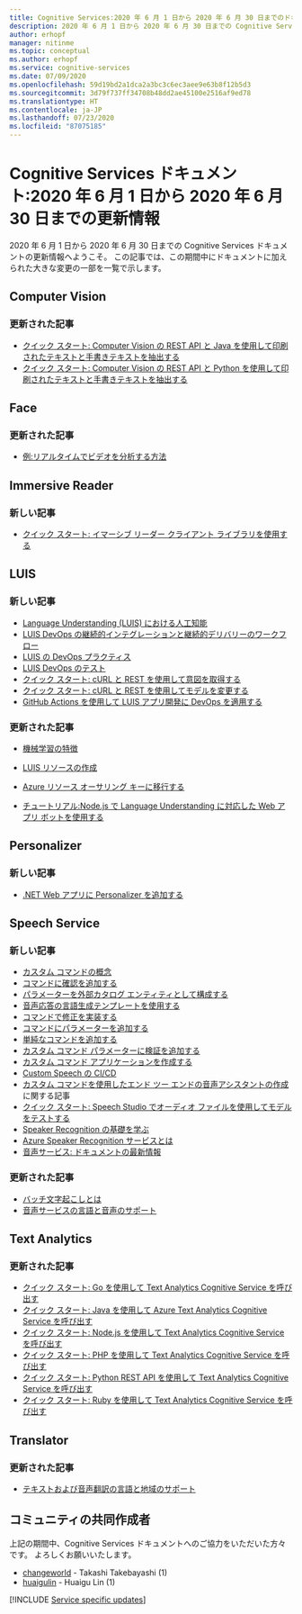 ```yaml
---
title: Cognitive Services:2020 年 6 月 1 日から 2020 年 6 月 30 日までのドキュメント更新情報
description: 2020 年 6 月 1 日から 2020 年 6 月 30 日までの Cognitive Services ドキュメント更新情報
author: erhopf
manager: nitinme
ms.topic: conceptual
ms.author: erhopf
ms.service: cognitive-services
ms.date: 07/09/2020
ms.openlocfilehash: 59d19bd2a1dca2a3bc3c6ec3aee9e63b8f12b5d3
ms.sourcegitcommit: 3d79f737ff34708b48dd2ae45100e2516af9ed78
ms.translationtype: HT
ms.contentlocale: ja-JP
ms.lasthandoff: 07/23/2020
ms.locfileid: "87075185"
---
```

# <a name="cognitive-services-docs-whats-new-for-june-1-2020---june-30-2020"></a>Cognitive Services ドキュメント:2020 年 6 月 1 日から 2020 年 6 月 30 日までの更新情報

2020 年 6 月 1 日から 2020 年 6 月 30 日までの Cognitive Services ドキュメントの更新情報へようこそ。 この記事では、この期間中にドキュメントに加えられた大きな変更の一部を一覧で示します。

## <a name="computer-vision"></a>Computer Vision

### <a name="updated-articles"></a>更新された記事

- [クイック スタート: Computer Vision の REST API と Java を使用して印刷されたテキストと手書きテキストを抽出する](/azure/cognitive-services/computer-vision/quickstarts/java-hand-text)
- [クイック スタート: Computer Vision の REST API と Python を使用して印刷されたテキストと手書きテキストを抽出する](/azure/cognitive-services/computer-vision/quickstarts/python-hand-text)

## <a name="face"></a>Face

### <a name="updated-articles"></a>更新された記事

- [例:リアルタイムでビデオを分析する方法](/azure/cognitive-services/face/face-api-how-to-topics/howtoanalyzevideo_face)

## <a name="immersive-reader"></a>Immersive Reader

### <a name="new-articles"></a>新しい記事

- [クイック スタート: イマーシブ リーダー クライアント ライブラリを使用する](/azure/cognitive-services/immersive-reader/quickstarts/client-libraries)

## <a name="luis"></a>LUIS

### <a name="new-articles"></a>新しい記事

- [Language Understanding (LUIS) における人工知能](/azure/cognitive-services/luis/artificial-intelligence)
- [LUIS DevOps の継続的インテグレーションと継続的デリバリーのワークフロー](/azure/cognitive-services/luis/luis-concept-devops-automation)
- [LUIS の DevOps プラクティス](/azure/cognitive-services/luis/luis-concept-devops-sourcecontrol)
- [LUIS DevOps のテスト](/azure/cognitive-services/luis/luis-concept-devops-testing)
- [クイック スタート: cURL と REST を使用して意図を取得する](/azure/cognitive-services/luis/luis-get-started-rest-get-intent)
- [クイック スタート: cURL と REST を使用してモデルを変更する](/azure/cognitive-services/luis/luis-get-started-rest-get-model)
- [GitHub Actions を使用して LUIS アプリ開発に DevOps を適用する](/azure/cognitive-services/luis/luis-how-to-devops-with-github)

### <a name="updated-articles"></a>更新された記事

- [機械学習の特徴](/azure/cognitive-services/luis/luis-concept-feature)
- [LUIS リソースの作成](/azure/cognitive-services/luis/luis-how-to-azure-subscription)
- [Azure リソース オーサリング キーに移行する](/azure/cognitive-services/luis/luis-migration-authoring)


- [チュートリアル:Node.js で Language Understanding に対応した Web アプリ ボットを使用する](/azure/cognitive-services/luis/luis-nodejs-tutorial-bf-v4)

## <a name="personalizer"></a>Personalizer

### <a name="new-articles"></a>新しい記事

- [.NET Web アプリに Personalizer を追加する](/azure/cognitive-services/personalizer/tutorial-use-personalizer-web-app)

## <a name="speech-service"></a>Speech Service

### <a name="new-articles"></a>新しい記事

- [カスタム コマンドの概念](/azure/cognitive-services/speech-service/custom-commands-references)
- [コマンドに確認を追加する](/azure/cognitive-services/speech-service/how-to-custom-commands-add-interaction-rules#add-confirmations-to-a-command)
- [パラメーターを外部カタログ エンティティとして構成する](/azure/cognitive-services/speech-service/how-to-custom-commands-add-parameter-configuration#configure-parameter-as-external-catalog-entity)
- [音声応答の言語生成テンプレートを使用する](/azure/cognitive-services/speech-service/how-to-custom-commands-add-language-generation-templates)
- [コマンドで修正を実装する](/azure/cognitive-services/speech-service/how-to-custom-commands-add-parameter-configuration)
- [コマンドにパラメーターを追加する](/azure/cognitive-services/speech-service/how-to-custom-commands-add-parameters-to-commands)
- [単純なコマンドを追加する](/azure/cognitive-services/speech-service/how-to-custom-commands-create-application-with-simple-commands)
- [カスタム コマンド パラメーターに検証を追加する](/azure/cognitive-services/speech-service/how-to-custom-commands-add-parameter-configuration#add-validation-to-parameters)
- [カスタム コマンド アプリケーションを作成する](/azure/cognitive-services/speech-service/how-to-custom-commands-create-application-with-simple-commands#create-empty-application)
- [Custom Speech の CI/CD](/azure/cognitive-services/speech-service/how-to-custom-speech-continuous-integration-continuous-deployment)
- [カスタム コマンドを使用したエンド ツー エンドの音声アシスタントの作成](/azure/cognitive-services/speech-service/quickstart-custom-commands-application)に関する記事
- [クイック スタート: Speech Studio でオーディオ ファイルを使用してモデルをテストする](/azure/cognitive-services/speech-service/quickstarts/speech-studio-test-model)
- [Speaker Recognition の基礎を学ぶ](/azure/cognitive-services/speech-service/speaker-recognition-basics)
- [Azure Speaker Recognition サービスとは](/azure/cognitive-services/speech-service/speaker-recognition-overview)
- [音声サービス: ドキュメントの最新情報](/azure/cognitive-services/speech-service/whats-new)

### <a name="updated-articles"></a>更新された記事

- [バッチ文字起こしとは](/azure/cognitive-services/speech-service/batch-transcription)
- [音声サービスの言語と音声のサポート](/azure/cognitive-services/speech-service/language-support)

## <a name="text-analytics"></a>Text Analytics

### <a name="updated-articles"></a>更新された記事

- [クイック スタート: Go を使用して Text Analytics Cognitive Service を呼び出す](/azure/cognitive-services/text-analytics/quickstarts/go)
- [クイック スタート: Java を使用して Azure Text Analytics Cognitive Service を呼び出す](/azure/cognitive-services/text-analytics/quickstarts/java)
- [クイック スタート: Node.js を使用して Text Analytics Cognitive Service を呼び出す](/azure/cognitive-services/text-analytics/quickstarts/nodejs)
- [クイック スタート: PHP を使用して Text Analytics Cognitive Service を呼び出す](/azure/cognitive-services/text-analytics/quickstarts/php)
- [クイック スタート: Python REST API を使用して Text Analytics Cognitive Service を呼び出す](/azure/cognitive-services/text-analytics/quickstarts/python)
- [クイック スタート: Ruby を使用して Text Analytics Cognitive Service を呼び出す](/azure/cognitive-services/text-analytics/quickstarts/ruby)

## <a name="translator"></a>Translator

### <a name="updated-articles"></a>更新された記事

- [テキストおよび音声翻訳の言語と地域のサポート](/azure/cognitive-services/translator/language-support)

## <a name="community-contributors"></a>コミュニティの共同作成者

上記の期間中、Cognitive Services ドキュメントへのご協力をいただいた方々です。 よろしくお願いいたします。 

- [changeworld](https://github.com/changeworld) - Takashi Takebayashi (1)
- [huaigulin](https://github.com/huaigulin) - Huaigu Lin (1)

[!INCLUDE [Service specific updates](./includes/service-specific-updates.md)]
